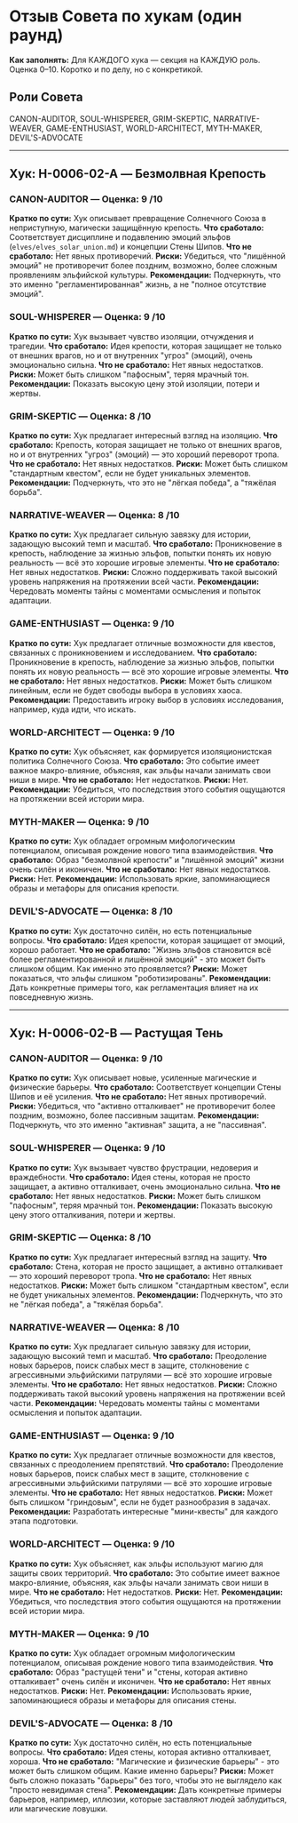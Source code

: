 # Отзыв Совета по хукам (один раунд)

**Как заполнять:** Для КАЖДОГО хука — секция на КАЖДУЮ роль. Оценка 0–10. Коротко и по делу, но с конкретикой.

## Роли Совета
CANON-AUDITOR, SOUL-WHISPERER, GRIM-SKEPTIC, NARRATIVE-WEAVER, GAME-ENTHUSIAST, WORLD-ARCHITECT, MYTH-MAKER, DEVIL'S-ADVOCATE

---

## Хук: H-0006-02-A — Безмолвная Крепость

### CANON-AUDITOR — Оценка: 9 /10
**Кратко по сути:** Хук описывает превращение Солнечного Союза в неприступную, магически защищённую крепость.
**Что сработало:** Соответствует дисциплине и подавлению эмоций эльфов (`elves/elves_solar_union.md`) и концепции Стены Шипов.
**Что не сработало:** Нет явных противоречий.
**Риски:** Убедиться, что "лишённой эмоций" не противоречит более поздним, возможно, более сложным проявлениям эльфийской культуры.
**Рекомендации:** Подчеркнуть, что это именно "регламентированная" жизнь, а не "полное отсутствие эмоций".

### SOUL-WHISPERER — Оценка: 9 /10
**Кратко по сути:** Хук вызывает чувство изоляции, отчуждения и трагедии.
**Что сработало:** Идея крепости, которая защищает не только от внешних врагов, но и от внутренних "угроз" (эмоций), очень эмоционально сильна.
**Что не сработало:** Нет явных недостатков.
**Риски:** Может быть слишком "пафосным", теряя мрачный тон.
**Рекомендации:** Показать высокую цену этой изоляции, потери и жертвы.

### GRIM-SKEPTIC — Оценка: 8 /10
**Кратко по сути:** Хук предлагает интересный взгляд на изоляцию.
**Что сработало:** Крепость, которая защищает не только от внешних врагов, но и от внутренних "угроз" (эмоций) — это хороший переворот тропа.
**Что не сработало:** Нет явных недостатков.
**Риски:** Может быть слишком "стандартным квестом", если не будет уникальных элементов.
**Рекомендации:** Подчеркнуть, что это не "лёгкая победа", а "тяжёлая борьба".

### NARRATIVE-WEAVER — Оценка: 8 /10
**Кратко по сути:** Хук предлагает сильную завязку для истории, задающую высокий темп и масштаб.
**Что сработало:** Проникновение в крепость, наблюдение за жизнью эльфов, попытки понять их новую реальность — всё это хорошие игровые элементы.
**Что не сработало:** Нет явных недостатков.
**Риски:** Сложно поддерживать такой высокий уровень напряжения на протяжении всей части.
**Рекомендации:** Чередовать моменты тайны с моментами осмысления и попыток адаптации.

### GAME-ENTHUSIAST — Оценка: 9 /10
**Кратко по сути:** Хук предлагает отличные возможности для квестов, связанных с проникновением и исследованием.
**Что сработало:** Проникновение в крепость, наблюдение за жизнью эльфов, попытки понять их новую реальность — всё это хорошие игровые элементы.
**Что не сработало:** Нет явных недостатков.
**Риски:** Может быть слишком линейным, если не будет свободы выбора в условиях хаоса.
**Рекомендации:** Предоставить игроку выбор в условиях исследования, например, куда идти, что искать.

### WORLD-ARCHITECT — Оценка: 9 /10
**Кратко по сути:** Хук объясняет, как формируется изоляционистская политика Солнечного Союза.
**Что сработало:** Это событие имеет важное макро-влияние, объясняя, как эльфы начали занимать свои ниши в мире.
**Что не сработало:** Нет недостатков.
**Риски:** Нет.
**Рекомендации:** Убедиться, что последствия этого события ощущаются на протяжении всей истории мира.

### MYTH-MAKER — Оценка: 9 /10
**Кратко по сути:** Хук обладает огромным мифологическим потенциалом, описывая рождение нового типа взаимодействия.
**Что сработало:** Образ "безмолвной крепости" и "лишённой эмоций" жизни очень силён и иконичен.
**Что не сработало:** Нет явных недостатков.
**Риски:** Нет.
**Рекомендации:** Использовать яркие, запоминающиеся образы и метафоры для описания крепости.

### DEVIL'S-ADVOCATE — Оценка: 8 /10
**Кратко по сути:** Хук достаточно силён, но есть потенциальные вопросы.
**Что сработало:** Идея крепости, которая защищает от эмоций, хорошо работает.
**Что не сработало:** "Жизнь эльфов становится всё более регламентированной и лишённой эмоций" - это может быть слишком общим. Как именно это проявляется?
**Риски:** Может показаться, что эльфы слишком "роботизированы".
**Рекомендации:** Дать конкретные примеры того, как регламентация влияет на их повседневную жизнь.

---

## Хук: H-0006-02-B — Растущая Тень

### CANON-AUDITOR — Оценка: 9 /10
**Кратко по сути:** Хук описывает новые, усиленные магические и физические барьеры.
**Что сработало:** Соответствует концепции Стены Шипов и её усиления.
**Что не сработало:** Нет явных противоречий.
**Риски:** Убедиться, что "активно отталкивает" не противоречит более поздним, возможно, более пассивным защитам.
**Рекомендации:** Подчеркнуть, что это именно "активная" защита, а не "пассивная".

### SOUL-WHISPERER — Оценка: 9 /10
**Кратко по сути:** Хук вызывает чувство фрустрации, недоверия и враждебности.
**Что сработало:** Идея стены, которая не просто защищает, а активно отталкивает, очень эмоционально сильна.
**Что не сработало:** Нет явных недостатков.
**Риски:** Может быть слишком "пафосным", теряя мрачный тон.
**Рекомендации:** Показать высокую цену этого отталкивания, потери и жертвы.

### GRIM-SKEPTIC — Оценка: 8 /10
**Кратко по сути:** Хук предлагает интересный взгляд на защиту.
**Что сработало:** Стена, которая не просто защищает, а активно отталкивает — это хороший переворот тропа.
**Что не сработало:** Нет явных недостатков.
**Риски:** Может быть слишком "стандартным квестом", если не будет уникальных элементов.
**Рекомендации:** Подчеркнуть, что это не "лёгкая победа", а "тяжёлая борьба".

### NARRATIVE-WEAVER — Оценка: 8 /10
**Кратко по сути:** Хук предлагает сильную завязку для истории, задающую высокий темп и масштаб.
**Что сработало:** Преодоление новых барьеров, поиск слабых мест в защите, столкновение с агрессивными эльфийскими патрулями — всё это хорошие игровые элементы.
**Что не сработало:** Нет явных недостатков.
**Риски:** Сложно поддерживать такой высокий уровень напряжения на протяжении всей части.
**Рекомендации:** Чередовать моменты тайны с моментами осмысления и попыток адаптации.

### GAME-ENTHUSIAST — Оценка: 9 /10
**Кратко по сути:** Хук предлагает отличные возможности для квестов, связанных с преодолением препятствий.
**Что сработало:** Преодоление новых барьеров, поиск слабых мест в защите, столкновение с агрессивными эльфийскими патрулями — всё это хорошие игровые элементы.
**Что не сработало:** Нет явных недостатков.
**Риски:** Может быть слишком "гриндовым", если не будет разнообразия в задачах.
**Рекомендации:** Разработать интересные "мини-квесты" для каждого этапа подготовки.

### WORLD-ARCHITECT — Оценка: 9 /10
**Кратко по сути:** Хук объясняет, как эльфы используют магию для защиты своих территорий.
**Что сработало:** Это событие имеет важное макро-влияние, объясняя, как эльфы начали занимать свои ниши в мире.
**Что не сработало:** Нет недостатков.
**Риски:** Нет.
**Рекомендации:** Убедиться, что последствия этого события ощущаются на протяжении всей истории мира.

### MYTH-MAKER — Оценка: 9 /10
**Кратко по сути:** Хук обладает огромным мифологическим потенциалом, описывая рождение нового типа взаимодействия.
**Что сработало:** Образ "растущей тени" и "стены, которая активно отталкивает" очень силён и иконичен.
**Что не сработало:** Нет явных недостатков.
**Риски:** Нет.
**Рекомендации:** Использовать яркие, запоминающиеся образы и метафоры для описания стены.

### DEVIL'S-ADVOCATE — Оценка: 8 /10
**Кратко по сути:** Хук достаточно силён, но есть потенциальные вопросы.
**Что сработало:** Идея стены, которая активно отталкивает, хороша.
**Что не сработало:** "Магические и физические барьеры" - это может быть слишком общим. Какие именно барьеры?
**Риски:** Может быть сложно показать "барьеры" без того, чтобы это не выглядело как "просто невидимая стена".
**Рекомендации:** Дать конкретные примеры барьеров, например, иллюзии, которые заставляют людей заблудиться, или магические ловушки.
